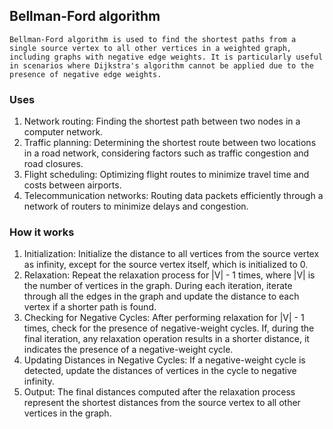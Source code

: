 ## Bellman-Ford algorithm
    Bellman-Ford algorithm is used to find the shortest paths from a single source vertex to all other vertices in a weighted graph, including graphs with negative edge weights. It is particularly useful in scenarios where Dijkstra's algorithm cannot be applied due to the presence of negative edge weights.

### Uses
1. Network routing: Finding the shortest path between two nodes in a computer network.
2. Traffic planning: Determining the shortest route between two locations in a road network, considering factors such as traffic congestion and road closures.
3. Flight scheduling: Optimizing flight routes to minimize travel time and costs between airports.
4. Telecommunication networks: Routing data packets efficiently through a network of routers to minimize delays and congestion.

### How it works
1. Initialization: Initialize the distance to all vertices from the source vertex as infinity, except for the source vertex itself, which is initialized to 0.
2. Relaxation: Repeat the relaxation process for |V| - 1 times, where |V| is the number of vertices in the graph. During each iteration, iterate through all the edges in the graph and update the distance to each vertex if a shorter path is found.
3. Checking for Negative Cycles: After performing relaxation for |V| - 1 times, check for the presence of negative-weight cycles. If, during the final iteration, any relaxation operation results in a shorter distance, it indicates the presence of a negative-weight cycle.
4. Updating Distances in Negative Cycles: If a negative-weight cycle is detected, update the distances of vertices in the cycle to negative infinity.
5. Output: The final distances computed after the relaxation process represent the shortest distances from the source vertex to all other vertices in the graph.